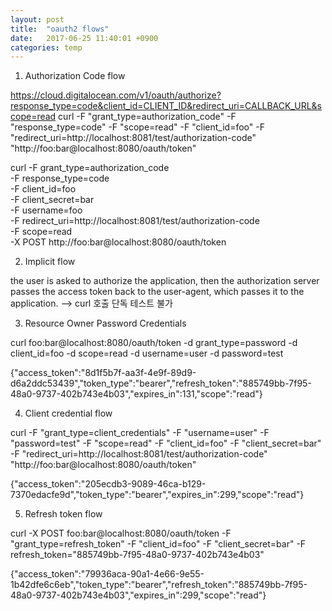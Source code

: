 ```yaml
---
layout: post
title:  "oauth2 flows"
date:   2017-06-25 11:40:01 +0900
categories: temp
---
```



1. Authorization Code flow

https://cloud.digitalocean.com/v1/oauth/authorize?response_type=code&client_id=CLIENT_ID&redirect_uri=CALLBACK_URL&scope=read
curl -F "grant_type=authorization_code" -F "response_type=code" -F "scope=read" -F "client_id=foo" -F "redirect_uri=http://localhost:8081/test/authorization-code" "http://foo:bar@localhost:8080/oauth/token"

curl -F grant_type=authorization_code \
-F response_type=code \
-F client_id=foo \
-F client_secret=bar \
-F username=foo \
-F redirect_uri=http://localhost:8081/test/authorization-code \
-F scope=read \
-X POST http://foo:bar@localhost:8080/oauth/token


2. Implicit flow

the user is asked to authorize the application,
then the authorization server passes the access token back to the user-agent, which passes it to the application.
--> curl 호출 단독 테스트 불가


3. Resource Owner Password Credentials

curl foo:bar@localhost:8080/oauth/token -d grant_type=password -d client_id=foo -d scope=read -d username=user -d password=test

{"access_token":"8d1f5b7f-aa3f-4e9f-89d9-d6a2ddc53439","token_type":"bearer","refresh_token":"885749bb-7f95-48a0-9737-402b743e4b03","expires_in":131,"scope":"read"}



4. Client credential flow

curl -F "grant_type=client_credentials" -F "username=user" -F "password=test" -F "scope=read" -F "client_id=foo" -F "client_secret=bar" -F "redirect_uri=http://localhost:8081/test/authorization-code" "http://foo:bar@localhost:8080/oauth/token"

{"access_token":"205ecdb3-9089-46ca-b129-7370edacfe9d","token_type":"bearer","expires_in":299,"scope":"read"}



5. Refresh token flow

curl -X POST foo:bar@localhost:8080/oauth/token -F "grant_type=refresh_token" -F "client_id=foo" -F "client_secret=bar" -F refresh_token="885749bb-7f95-48a0-9737-402b743e4b03"

{"access_token":"79936aca-90a1-4e66-9e55-1b42dfe6c6eb","token_type":"bearer","refresh_token":"885749bb-7f95-48a0-9737-402b743e4b03","expires_in":299,"scope":"read"}
